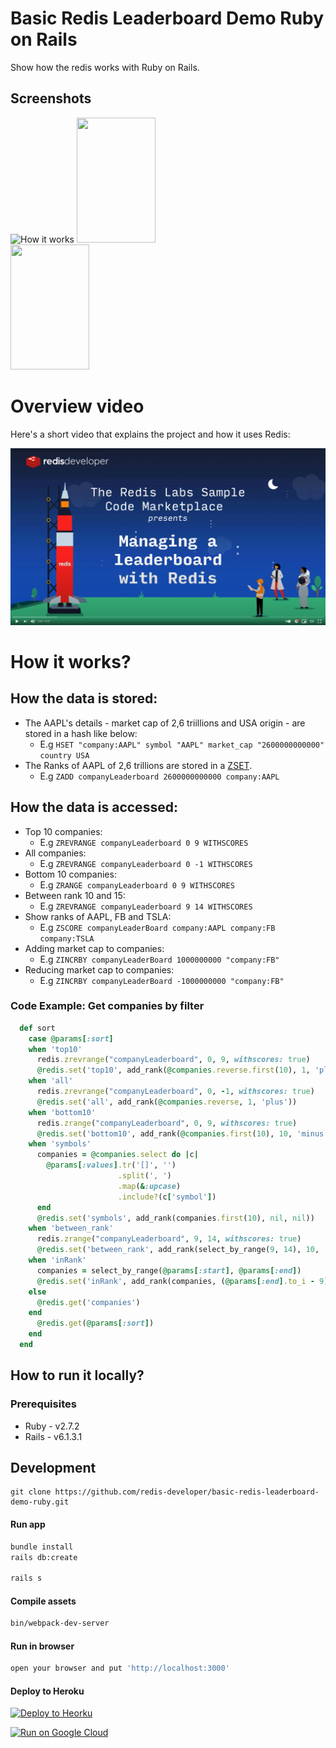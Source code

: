 # Basic Redis Leaderboard Demo Ruby on Rails

Show how the redis works with Ruby on Rails.

## Screenshots

![How it works](https://github.com/redis-developer/basic-redis-leaderboard-demo-ruby/raw/master/public/screenshot001.png)
<img src="https://github.com/redis-developer/basic-redis-leaderboard-demo-ruby/raw/master/public/screenshot002.png" width="50%" height='200'/><img src="https://github.com/redis-developer/basic-redis-leaderboard-demo-ruby/raw/master/public/screenshot003.png" width="50%" height='200'/>

# Overview video

Here's a short video that explains the project and how it uses Redis:

[![Watch the video on YouTube](https://github.com/redis-developer/basic-redis-leaderboard-demo-ruby/raw/master/public/YTThumbnail.png)](https://www.youtube.com/watch?v=zzinHxdZ34I)

# How it works?

## How the data is stored:

- The AAPL's details - market cap of 2,6 triillions and USA origin - are stored in a hash like below:
  - E.g `HSET "company:AAPL" symbol "AAPL" market_cap "2600000000000" country USA`
- The Ranks of AAPL of 2,6 trillions are stored in a <a href="https://redislabs.com/ebook/part-1-getting-started/chapter-1-getting-to-know-redis/1-2-what-redis-data-structures-look-like/1-2-5-sorted-sets-in-redis/">ZSET</a>.
  - E.g `ZADD companyLeaderboard 2600000000000 company:AAPL`

## How the data is accessed:

- Top 10 companies:
  - E.g `ZREVRANGE companyLeaderboard 0 9 WITHSCORES`
- All companies:
  - E.g `ZREVRANGE companyLeaderboard 0 -1 WITHSCORES`
- Bottom 10 companies:
  - E.g `ZRANGE companyLeaderboard 0 9 WITHSCORES`
- Between rank 10 and 15:
  - E.g `ZREVRANGE companyLeaderboard 9 14 WITHSCORES`
- Show ranks of AAPL, FB and TSLA:
  - E.g `ZSCORE companyLeaderBoard company:AAPL company:FB company:TSLA`
- Adding market cap to companies:
  - E.g `ZINCRBY companyLeaderBoard 1000000000 "company:FB"`
- Reducing market cap to companies:
  - E.g `ZINCRBY companyLeaderBoard -1000000000 "company:FB"`

### Code Example: Get companies by filter

```Ruby
  def sort
    case @params[:sort]
    when 'top10'
      redis.zrevrange("companyLeaderboard", 0, 9, withscores: true)
      @redis.set('top10', add_rank(@companies.reverse.first(10), 1, 'plus'))
    when 'all'
      redis.zrevrange("companyLeaderboard", 0, -1, withscores: true)
      @redis.set('all', add_rank(@companies.reverse, 1, 'plus'))
    when 'bottom10'
      redis.zrange("companyLeaderboard", 0, 9, withscores: true)
      @redis.set('bottom10', add_rank(@companies.first(10), 10, 'minus'))
    when 'symbols'
      companies = @companies.select do |c|
        @params[:values].tr('[]', '')
                        .split(', ')
                        .map(&:upcase)
                        .include?(c['symbol'])
      end
      @redis.set('symbols', add_rank(companies.first(10), nil, nil))
    when 'between_rank'
      redis.zrange("companyLeaderboard", 9, 14, withscores: true)
      @redis.set('between_rank', add_rank(select_by_range(9, 14), 10, 'plus'))
    when 'inRank'
      companies = select_by_range(@params[:start], @params[:end])
      @redis.set('inRank', add_rank(companies, (@params[:end].to_i - 9), 'plus'))
    else
      @redis.get('companies')
    end
      @redis.get(@params[:sort])
    end
  end
```

## How to run it locally?

### Prerequisites

- Ruby - v2.7.2
- Rails - v6.1.3.1

## Development

```
git clone https://github.com/redis-developer/basic-redis-leaderboard-demo-ruby.git
```

#### Run app

```sh
bundle install
rails db:create

rails s
```

#### Compile assets

```sh
bin/webpack-dev-server
```

#### Run in browser

```sh
open your browser and put 'http://localhost:3000'
```

#### Deploy to Heroku

<p>
  <a href="https://heroku.com/deploy" target="_blank">
      <img src="https://www.herokucdn.com/deploy/button.svg" alt="Deploy to Heorku" />
  </a>
</p>
<p>
  <a href="https://deploy.cloud.run/?git_repo=https://github.com/redis-developer/basic-redis-leaderboard-demo-ruby" target="_blank">
      <img src="https://deploy.cloud.run/button.svg" alt="Run on Google Cloud" width="150px"/>
  </a>
</p>
